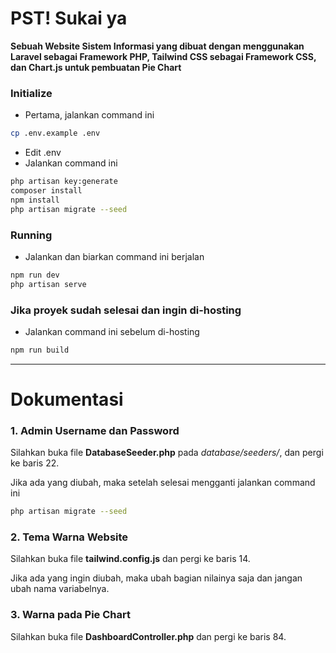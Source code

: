 # PST! Sukai ya

**Sebuah Website Sistem Informasi yang dibuat dengan menggunakan Laravel sebagai Framework PHP, Tailwind CSS sebagai Framework CSS, dan Chart.js untuk pembuatan Pie Chart**

### Initialize
- Pertama, jalankan command ini
```sh
cp .env.example .env
```
- Edit .env
- Jalankan command ini
```sh
php artisan key:generate
composer install
npm install
php artisan migrate --seed
```
### Running
- Jalankan dan biarkan command ini berjalan
```sh
npm run dev
php artisan serve
```
### Jika proyek sudah selesai dan ingin di-hosting
- Jalankan command ini sebelum di-hosting
```sh
npm run build
```

---

# Dokumentasi

### 1. Admin Username dan Password

Silahkan buka file **DatabaseSeeder.php** pada *database/seeders/*, dan pergi ke baris 22.

Jika ada yang diubah, maka setelah selesai mengganti jalankan command ini

```sh
php artisan migrate --seed
```

### 2. Tema Warna Website

Silahkan buka file **tailwind.config.js** dan pergi ke baris 14.

Jika ada yang ingin diubah, maka ubah bagian nilainya saja dan jangan ubah nama variabelnya.

### 3. Warna pada Pie Chart

Silahkan buka file **DashboardController.php** dan pergi ke baris 84.